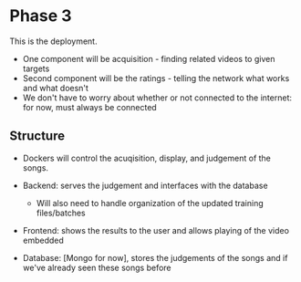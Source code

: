 # Phase 3
This is the deployment.  

- One component will be acquisition - finding related videos to given targets
- Second component will be the ratings - telling the network what works and what doesn't
- We don't have to worry about whether or not connected to the internet: for now, must always be connected

## Structure

- Dockers will control the acuqisition, display, and judgement of the songs.

- Backend: serves the judgement and interfaces with the database
    - Will also need to handle organization of the updated training files/batches

- Frontend: shows the results to the user and allows playing of the video embedded
- Database: [Mongo for now], stores the judgements of the songs and if we've already seen these songs before